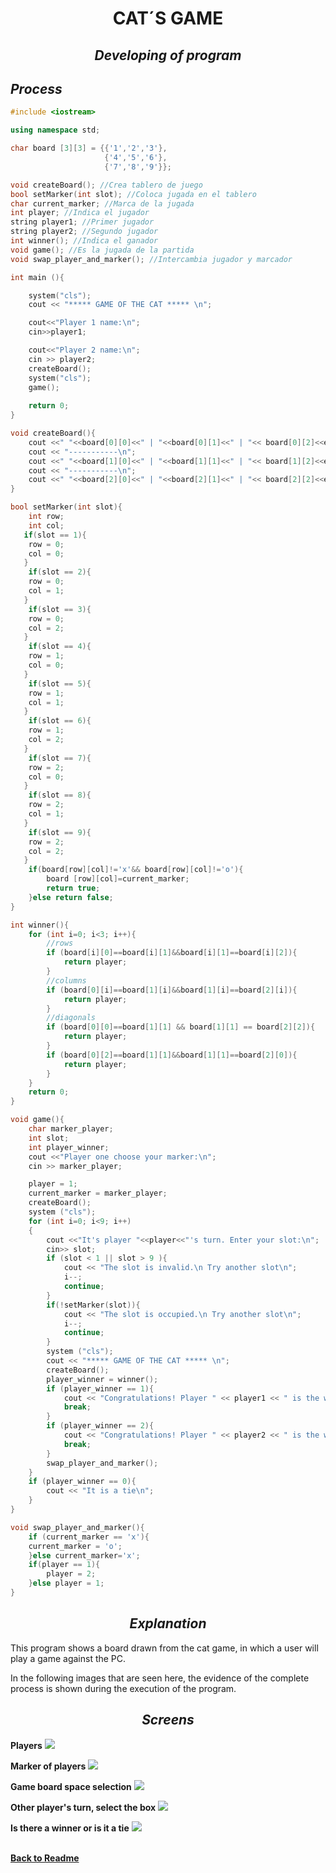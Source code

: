 # <div align="center"> **CAT´S GAME**

## <div align="center"> ***Developing of program***

## ***Process***

```c++
#include <iostream>

using namespace std;

char board [3][3] = {{'1','2','3'},
                     {'4','5','6'},
                     {'7','8','9'}};

void createBoard(); //Crea tablero de juego
bool setMarker(int slot); //Coloca jugada en el tablero
char current_marker; //Marca de la jugada
int player; //Indica el jugador 
string player1; //Primer jugador 
string player2; //Segundo jugador 
int winner(); //Indica el ganador
void game(); //Es la jugada de la partida 
void swap_player_and_marker(); //Intercambia jugador y marcador 

int main (){

    system("cls");
    cout << "***** GAME OF THE CAT ***** \n";

    cout<<"Player 1 name:\n";
    cin>>player1;

    cout<<"Player 2 name:\n";
    cin >> player2;
    createBoard();
    system("cls");
    game();
    
    return 0;
}

void createBoard(){
    cout <<" "<<board[0][0]<<" | "<<board[0][1]<<" | "<< board[0][2]<<endl;
    cout << "-----------\n";
    cout <<" "<<board[1][0]<<" | "<<board[1][1]<<" | "<< board[1][2]<<endl;
    cout << "-----------\n";
    cout <<" "<<board[2][0]<<" | "<<board[2][1]<<" | "<< board[2][2]<<endl;
}

bool setMarker(int slot){
    int row;
    int col;
   if(slot == 1){
    row = 0;
    col = 0;
   }
    if(slot == 2){
    row = 0;
    col = 1;
   }
    if(slot == 3){
    row = 0;
    col = 2;
   }
    if(slot == 4){
    row = 1;
    col = 0;
   }
    if(slot == 5){
    row = 1;
    col = 1;
   }
    if(slot == 6){
    row = 1;
    col = 2;
   }
    if(slot == 7){
    row = 2;
    col = 0;
   }
    if(slot == 8){
    row = 2;
    col = 1;
   }
    if(slot == 9){
    row = 2;
    col = 2;
   }
    if(board[row][col]!='x'&& board[row][col]!='o'){
        board [row][col]=current_marker;
        return true; 
    }else return false;
}

int winner(){
    for (int i=0; i<3; i++){
        //rows
        if (board[i][0]==board[i][1]&&board[i][1]==board[i][2]){
            return player;
        }
        //columns
        if (board[0][i]==board[1][i]&&board[1][i]==board[2][i]){
            return player;
        }
        //diagonals
        if (board[0][0]==board[1][1] && board[1][1] == board[2][2]){
            return player;
        }
        if (board[0][2]==board[1][1]&&board[1][1]==board[2][0]){
            return player;
        }
    }
    return 0;
}

void game(){
    char marker_player;
    int slot;
    int player_winner;
    cout <<"Player one choose your marker:\n";
    cin >> marker_player;

    player = 1;
    current_marker = marker_player;
    createBoard();
    system ("cls");
    for (int i=0; i<9; i++)
    {   
        cout <<"It's player "<<player<<"'s turn. Enter your slot:\n";
        cin>> slot;
        if (slot < 1 || slot > 9 ){
            cout << "The slot is invalid.\n Try another slot\n";
            i--;
            continue;
        }
        if(!setMarker(slot)){
            cout << "The slot is occupied.\n Try another slot\n";
            i--;
            continue;
        }
        system ("cls");
        cout << "***** GAME OF THE CAT ***** \n";
        createBoard();
        player_winner = winner();
        if (player_winner == 1){
            cout << "Congratulations! Player " << player1 << " is the winner \n";
            break;
        }
        if (player_winner == 2){
            cout << "Congratulations! Player " << player2 << " is the winner \n";
            break;
        }
        swap_player_and_marker();
    }
    if (player_winner == 0){
        cout << "It is a tie\n";
    }
}

void swap_player_and_marker(){
    if (current_marker == 'x'){
    current_marker = 'o';
    }else current_marker='x';
    if(player == 1){
        player = 2;
    }else player = 1;
}
```

## <div align="center"> ***Explanation***
This program shows a board drawn from the cat game, in which a user will play a game against the PC.

In the following images that are seen here, the evidence of the complete process is shown during the execution of the program.

## <div align="center"> ***Screens***

**Players** <img src="./Caps/Players.jpeg">
<br> 

**Marker of players** <img src="./Caps/Marker.jpeg">
<br>

**Game board space selection** <img src="./Caps/SelectSlot.jpeg">
<br>

**Other player's turn, select the box** <img src="./Caps/Board.jpeg">
<br> 

**Is there a winner or is it a tie** <img src="./Caps/Winner.jpeg">
<br><br>


[**Back to Readme**](https://github.com/UP210419/UP210419_CPP/blob/main/U3/Readme.md) 